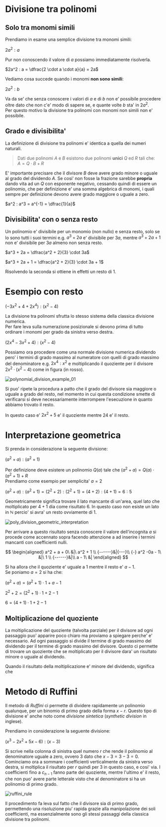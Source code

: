 # Divisione tra polinomi  

## Solo tra monomi simili  

Prendiamo in esame una semplice divisione tra monomi simili:  

$2a^2 : a$  

Pur non conoscendo il valore di $a$ possiamo immediatamente risolverla.  

$2a^2 : a = \dfrac{2 \cdot a \cdot a}{a} = 2a$  

Vediamo cosa succede quando i monomi **non sono simili**:  

$2a^2 : b$  

Va da se' che senza conoscere i valori di $a$ e di $b$ non e' possibile procedere oltre dato che non c'e' modo di sapere se, e quante volte $b$ sta' in $2a^2$.  
Per questo motivo la divisione tra polinomi con monomi non simili non e' possibile.  

## Grado e divisibilita'

La definizione di divisione tra polinomi e' identica a quella dei numeri naturali.  

> Dati due polinomi $A$ e $B$ esistono due polinomi **unici** $Q$ ed $R$ tali che:  
> $A = Q \cdot B + R$

E' importante precisare che il divisore $B$ deve avere grado minore o uguale al grado del dividendo $A$. Se cosi' non fosse la frazione sarebbe **propria** dando vita ad un $Q$ con esponente negativo, cessando quindi di essere un polinomio, che per definizione e' una somma algebrica di monomi, i quali sempre per definizione devono avere grado maggiore o uguale a zero.  

$a^2 : a^3 = a^{-1} = \dfrac{1}{a}$  

## Divisibilita' con o senza resto  

Un polinomio e' divisibile per un monomio (non nullo) e senza resto, solo se lo sono tutti i suoi termini e.g. $a^3 + 2a$ e' divisibile per $3a$, mentre $a^3 + 2a + 1$ non e' divisibile per $3a$ almeno non senza resto.  

$a^3 + 2a = \dfrac{a^2 + 2}{3} \cdot 3a$  

$a^3 + 2a + 1 = \dfrac{a^2 + 2}{3} \cdot 3a + 1$  

Risolvendo la seconda si ottiene in effetti un resto di $1$.

# Esempio con resto  

$(-3x^2 + 4 + 2x^4) : (x^2 - 4)$  

La divisione tra polinomi sfrutta lo stesso sistema della classica divisione numerica.  
Per fare leva sulla numerazione posizionale si devono prima di tutto ordinare i monomi per grado da sinistra verso destra.  

$(2x^4 -3x^2 + 4) : (x^2 - 4)$  

Possiamo ora procedere come una normale divisione numerica dividendo pero' i termini di grado massimo al numeratore con quelli di grado massimo del denominatore e.g. $2x^4 : x^2$  e moltiplicando il quoziente per il divisore $2x^2 \cdot (x^2 - 4)$ come in figura (in rosso).  

![polynomial_division_example_01](https://user-images.githubusercontent.com/7195133/213918993-af2fdf72-701f-43c5-8226-1252679fc0be.jpg)

Si puo' ripete la procedura a patto che il grado del divisore sia maggiore o uguale a grado del resto, nel momento in cui questa condizione smette di verificarsi si deve necessariamente interrompere l'esecuzione in quanto abbiamo trovato il resto.  

In questo caso e' $2x^2 + 5$ e' il quoziente mentre $24$ e' il resto.  

# Interpretazione geometrica  

Si prenda in considerazione la seguente divisione:  

$(a^2 + a) : (a^2 + 1)$  

Per definizione deve esistere un polinomio $Q(a)$ tale che $(a^2 + a) = Q(a) \cdot (a^2 + 1) + R$  
Prendiamo come esempio per semplicita' $a = 2$  

$(a^2 + a) : (a^2 + 1) = (2^2 + 2) : (2^2 + 1) = (4 + 2) : (4 + 1) = 6 : 5$  

Geometricamente significa trovare il lato mancante di un'area, quel lato che moltiplicato per $4 + 1$ dia come risultato $6$. In questo caso non esiste un lato in $\mathbb{N}$ percio' si avra' un resto ovviamente di $1$.  

![poly_division_geometric_interpretation](https://user-images.githubusercontent.com/7195133/213932049-4899ab98-5350-4813-a8e1-e1bd4a9a3676.jpg)  

Per arrivare a questo risultato senza conoscere il valore dell'incognita $a$ si procede come accennato sopra facendo attenzione a ad inserire i termini mancanti con coefficienti nulli.

$$
\begin{aligned}
a^2 + a + 0\ &|\ a^2 + 1 \\
{------}&|{---}\\
{-} a^2 -0a - 1\ &|\ 1 \\
{------}&|\\
a - 1\ &|
\end{aligned}
$$

Si ha allora che il quoziente e' uguale a $1$ mentre il resto e' $a - 1$.  
Se poniamo $a = 2$ si ha che:  

$(a^2 + a) = (a^2 + 1) \cdot 1 + a - 1$  

$2^2 + 2 = (2^2 + 1) \cdot 1 + 2 - 1$  

$6 = (4 + 1) \cdot 1 + 2 - 1$  

## Moltiplicazione del quoziente  

La moltiplicazione del quoziente (talvolta parziale) per il divisore ad ogni passaggio puo' apparire poco chiaro ma proviamo a spiegare perche' e' necessario. Ad ogni passaggio si divide il termine di grado massimo del dividendo per il termine di grado massimo del divisore. Questo ci permette di trovare un quoziente che se moltiplicato per il divisore dara' un risultato minore o uguale al dividendo.    

Quando il risultato della moltiplicazione e' minore del dividendo, significa che 


# Metodo di Ruffini  

Il metodo di *Ruffini* ci permette di dividere rapidamente un polinomio qualunque, per un binomio di primo grado della forma $x - r$. Questo tipo di divisione e' anche noto come *divisione sintetica* (*synthetic division* in inglese).  

Prendiamo in considerazione la seguente divisione:

$(x^3 - 2x^2 + 5x - 6) : (x - 3)$

Si scrive nella colonna di sinistra quel numero $r$ che rende il polinomio al denominatore uguale a zero, ovvero $3$ dato che $x - 3 = 3 - 3 = 0$. Cominciamo ora a sommare i coefficienti verticalmente da sinistra verso destra, si moltiplica il risultato per $r$ quindi per $3$ in questo caso, e cosi' via. I coefficienti fino a $c_{n-1}$ fanno parte del quoziente, mentre l'ultimo e' il resto, che non puo' avere parte letterale visto che al denominatore si ha un polinomio di primo grado.  

![ruffini_rule](https://user-images.githubusercontent.com/7195133/214431854-80dde106-0bad-4241-8c52-81b8e30a7408.jpg)  

Il procedimento fa leva sul fatto che il divisore sia di primo grado, permettendo una risoluzione piu' rapida grazie alla manipolazione dei soli coefficienti, ma essenzialmente sono gli stessi passaggi della classica divisione tra polinomi.  
